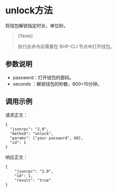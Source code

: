 # unlock方法

将钱包解锁指定时长，单位秒。

>  [!Note] 
>
>  执行此命令前需要在 BHP-CLI 节点中打开钱包。

## 参数说明

- password：打开钱包的密码。
- seconds ：解锁钱包的秒数，600=10分钟。

## 调用示例

请求正文：

```
{
  "jsonrpc": "2.0",
  "method": "unlock",
  "params": ["your password", 60],
  "id": 1
}
```

响应正文：

```
{
    "jsonrpc": "2.0",
    "id": 1,
    "result": "true"
}
```

